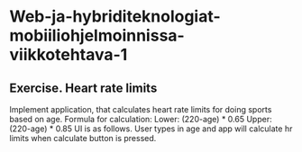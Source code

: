 
# Web-ja-hybriditeknologiat-mobiiliohjelmoinnissa-viikkotehtava-1

## Exercise. Heart rate limits

Implement application, that calculates heart rate limits for doing sports based on age. Formula for calculation:
Lower: (220-age) * 0.65
Upper: (220-age) * 0.85
UI is as follows. User types in age and app will calculate hr limits when calculate button is pressed.
